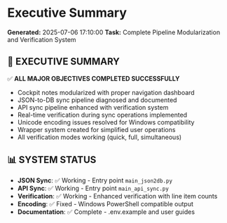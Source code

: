 # Executive Summary

**Generated:** 2025-07-06 17:10:00
**Task:** Complete Pipeline Modularization and Verification System

## 🎯 EXECUTIVE SUMMARY
✅ **ALL MAJOR OBJECTIVES COMPLETED SUCCESSFULLY**
- Cockpit notes modularized with proper navigation dashboard  
- JSON-to-DB sync pipeline diagnosed and documented
- API sync pipeline enhanced with verification system
- Real-time verification during sync operations implemented
- Unicode encoding issues resolved for Windows compatibility
- Wrapper system created for simplified user operations
- All verification modes working (quick, full, simultaneous)

## 📊 SYSTEM STATUS
- **JSON Sync**: ✅ Working - Entry point `main_json2db.py`
- **API Sync**: ✅ Working - Entry point `main_api_sync.py` 
- **Verification**: ✅ Working - Enhanced verification with line item counts
- **Encoding**: ✅ Fixed - Windows PowerShell compatible output
- **Documentation**: ✅ Complete - .env.example and user guides
